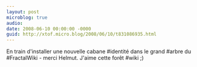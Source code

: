 ```yaml
---
layout: post
microblog: true
audio: 
date: 2008-06-10 00:00:00 -0000
guid: http://xtof.micro.blog/2008/06/10/t831086935.html
---
```

En train d'installer une nouvelle cabane #identité dans le grand #arbre du #FractalWiki - merci Helmut. J'aime cette forêt #wiki ;)
